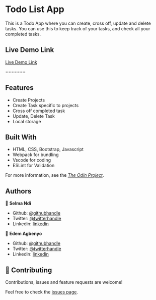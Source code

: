 # Todo List App
This is a Todo App where you can create, cross off, update and delete tasks. You can use this to keep track of your tasks, and check all your completed tasks.

## Live Demo Link

[Live Demo Link](https://raw.githack.com/edemagbenyo/todoapp/todo-app/dist/index.html)

=======

## Features

- Create Projects
- Create Task specific to projects
- Cross off completed task
- Update, Delete Task
- Local storage

## Built With

- HTML, CSS, Bootstrap, Javascript
- Webpack for bundling
- Vscode for coding
- ESLint for Validation

For more information, see the
[*The Odin Project*](https://www.theodinproject.com/courses/javascript/lessons/todo-list).
## Authors

👤 **Selma Ndi**

- Github: [@githubhandle](https://github.com/Datagirlcmr)
- Twitter: [@twitterhandle](https://twitter.com/SelmaNdi)
- Linkedin: [linkedin](https://www.linkedin.com/in/selma-ndi-datagirl-imba-8976ab32/)

👤 **Edem Agbenyo**

- Github: [@githubhandle](https://github.com/edemagbenyo )
- Twitter: [@twitterhandle](https://twitter.com/edemAgbenyo)
- Linkedin: [linkedin](https://www.linkedin.com/in/edemagbenyo/)

## 🤝 Contributing

Contributions, issues and feature requests are welcome!

Feel free to check the [issues page](https://github.com/edemagbenyo/todoapp/issues).
